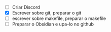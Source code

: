 - [ ] Criar Discord
- [x] Escrever sobre git, preparar o git
- [ ] escrever sobre makefile, preparar o makefile
- [ ] Preparar o Obsidian e upa-lo no github